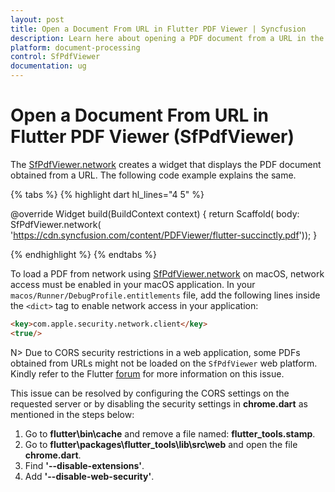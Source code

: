 ```yaml
---
layout: post
title: Open a Document From URL in Flutter PDF Viewer | Syncfusion
description: Learn here about opening a PDF document from a URL in the Syncfusion® Flutter PDF Viewer widget (SfPdfViewer).
platform: document-processing
control: SfPdfViewer
documentation: ug
---
```


# Open a Document From URL in Flutter PDF Viewer (SfPdfViewer)

The [SfPdfViewer.network](https://pub.dev/documentation/syncfusion_flutter_pdfviewer/latest/pdfviewer/SfPdfViewer/SfPdfViewer.network.html) creates a widget that displays the PDF document obtained from a URL. The following code example explains the same.

{% tabs %}
{% highlight dart hl_lines="4 5" %}

@override
Widget build(BuildContext context) {
  return Scaffold(
      body: SfPdfViewer.network(
              'https://cdn.syncfusion.com/content/PDFViewer/flutter-succinctly.pdf'));
}

{% endhighlight %}
{% endtabs %}

To load a PDF from network using [SfPdfViewer.network](https://pub.dev/documentation/syncfusion_flutter_pdfviewer/latest/pdfviewer/SfPdfViewer/SfPdfViewer.network.html) on macOS, network access must be enabled in your macOS application. In your `macos/Runner/DebugProfile.entitlements` file, add the following lines inside the `<dict>` tag to enable network access in your application:

```html
<key>com.apple.security.network.client</key>
<true/>
```

N> Due to CORS security restrictions in a web application, some PDFs obtained from URLs might not be loaded on the `SfPdfViewer` web platform. Kindly refer to the Flutter [forum](https://github.com/flutter/flutter/issues/51125) for more information on this issue.

This issue can be resolved by configuring the CORS settings on the requested server or by disabling the security settings in **chrome.dart** as mentioned in the steps below:

1. Go to **flutter\bin\cache** and remove a file named: **flutter_tools.stamp**.
2. Go to **flutter\packages\flutter_tools\lib\src\web** and open the file **chrome.dart**.
3. Find **'--disable-extensions'**.
4. Add **'--disable-web-security'**.
